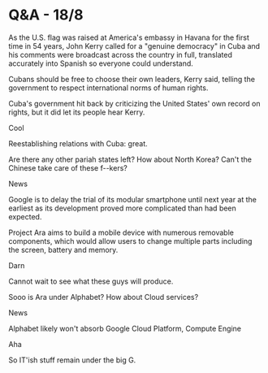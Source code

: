 # Q&A - 18/8

As the U.S. flag was raised at America's embassy in Havana for the first time in 54 years, John Kerry called for a "genuine democracy" in Cuba and his comments were broadcast across the country in full, translated accurately into Spanish so everyone could understand.

Cubans should be free to choose their own leaders, Kerry said, telling the government to respect international norms of human rights.

Cuba's government hit back by criticizing the United States' own record on rights, but it did let its people hear Kerry.

Cool

Reestablishing relations with Cuba: great.

Are there any other pariah states left? How about North Korea? Can't the Chinese take care of these f--kers?

News

Google is to delay the trial of its modular smartphone until next year at the earliest as its development proved more complicated than had been expected.

Project Ara aims to build a mobile device with numerous removable components, which would allow users to change multiple parts including the screen, battery and memory.

Darn

Cannot wait to see what these guys will produce.

Sooo is Ara under Alphabet? How about Cloud services?

News

Alphabet likely won't absorb Google Cloud Platform, Compute Engine

Aha

So IT'ish stuff remain under the big G.













